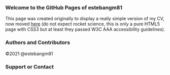 ### Welcome to the GitHub Pages of estebangm81
This page was created originally to display a really simple version of my CV, now moved [here](https://estebangm81.github.io/cv-en.html) (do not expect rocket science, this is only a pure HTML5 page with CSS3 but at least they passed W3C AAA accessibility guidelines).


### Authors and Contributors
©2021 @estebangm81

### Support or Contact
